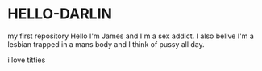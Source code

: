 

# HELLO-DARLIN
my first repository
Hello I'm James and I'm a sex addict. 
I also belive I'm a lesbian trapped in a mans body and  I think of pussy all day.

i love titties
